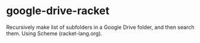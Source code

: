 # google-drive-racket
Recursively make list of subfolders in a Google Drive folder, and then search them. Using Scheme (racket-lang.org).
